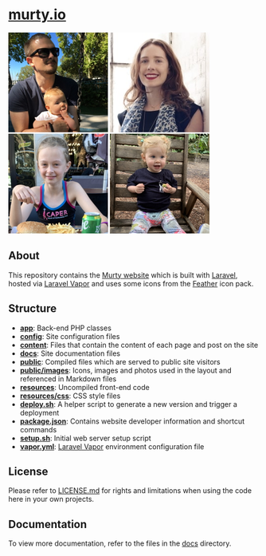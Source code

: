 [murty.io](https://murty.io)
=======

[![Brendan](/public/images/brendan/brendan-murty.jpg)](https://murty.io/brendan) [![Ella](/public/images/ella/ella_condon.jpg)](https://ellacondon.com/) [![Isla](/public/images/isla/isla-murty.jpg)](https://murty.io/isla) [![Freya](/public/images/freya/freya-murty.jpg)](https://murty.io/freya)

## About

This repository contains the [Murty website](https://murty.io) which is built with [Laravel](https://laravel.com/), hosted via [Laravel Vapor](https://vapor.laravel.com/) and uses some icons from the [Feather](http://feathericons.com) icon pack.

## Structure

- **[app](app/)**: Back-end PHP classes
- **[config](config/)**: Site configuration files
- **[content](content/)**: Files that contain the content of each page and post on the site
- **[docs](docs/)**: Site documentation files
- **[public](public/)**: Compiled files which are served to public site visitors
- **[public/images](public/images/)**: Icons, images and photos used in the layout and referenced in Markdown files
- **[resources](resources/)**: Uncompiled front-end code
- **[resources/css](resources/css/)**: CSS style files
- **[deploy.sh](deploy.sh)**: A helper script to generate a new version and trigger a deployment
- **[package.json](package.json)**: Contains website developer information and shortcut commands
- **[setup.sh](setup.sh)**: Initial web server setup script
- **[vapor.yml](vapor.yml)**: [Laravel Vapor](https://vapor.laravel.com/) environment configuration file

## License

Please refer to [LICENSE.md](LICENSE.md) for rights and limitations when using the code here in your own projects.

## Documentation

To view more documentation, refer to the files in the [docs](docs/) directory.
